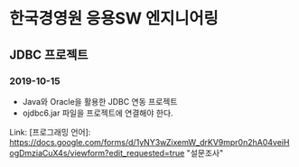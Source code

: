 # 한국경영원 응용SW 엔지니어링

## JDBC 프로젝트

### 2019-10-15

* Java와 Oracle을 활용한 JDBC 연동 프로젝트
* ojdbc6.jar 파일을 프로젝트에 연결해야 한다.

Link: [프로그래밍 언어]: https://docs.google.com/forms/d/1yNY3wZixemW_drKV9mpr0n2hA04veiHogDmziaCuX4s/viewform?edit_requested=true "설문조사"
